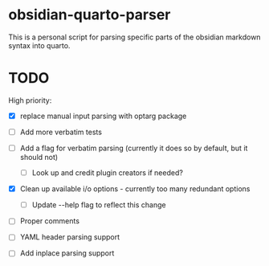 # obsidian-quarto-parser

This is a personal script for parsing specific parts of the obsidian markdown syntax into quarto.

# TODO

High priority:
- [x] replace manual input parsing with optarg package
- [ ] Add more verbatim tests

- [ ] Add a flag for verbatim parsing (currently it does so by default, but it should not)
    - [ ] Look up and credit plugin creators if needed?
- [x] Clean up available i/o options - currently too many redundant options
    - [ ] Update --help flag to reflect this change
- [ ] Proper comments
- [ ] YAML header parsing support
- [ ] Add inplace parsing support
